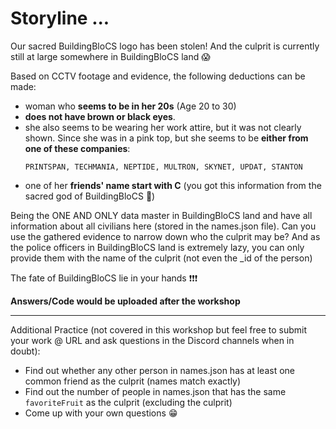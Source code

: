 # Storyline ...

Our sacred BuildingBloCS logo has been stolen! And the culprit is currently still at large somewhere in BuildingBloCS land :scream:

Based on CCTV footage and evidence, the following deductions can be made:
- woman who **seems to be in her 20s** (Age 20 to 30)
- **does not have brown or black eyes**.
- she also seems to be wearing her work attire, but it was not clearly shown. Since she was in a pink top, but she seems to be **either from one of these companies**:
  ```
  PRINTSPAN, TECHMANIA, NEPTIDE, MULTRON, SKYNET, UPDAT, STANTON
  ```
- one of her **friends' name start with C** (you got this information from the sacred god of BuildingBloCS :bow:)

Being the ONE AND ONLY data master in BuildingBloCS land and have all information about all civilians here (stored in the names.json file). Can you use the gathered evidence to narrow down who the culprit may be? And as the police officers in BuildingBloCS land is extremely lazy, you can only provide them with the name of the culprit (not even the \_id of the person)

The fate of BuildingBloCS lie in your hands :exclamation::exclamation::exclamation:

**Answers/Code would be uploaded after the workshop**

---

Additional Practice (not covered in this workshop but feel free to submit your work @ URL and ask questions in the Discord channels when in doubt):
- Find out whether any other person in names.json has at least one common friend as the culprit (names match exactly)
- Find out the number of people in names.json that has the same `favoriteFruit` as the culprit (excluding the culprit)
- Come up with your own questions :grin:
